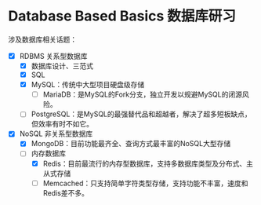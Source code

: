 # Database Based Basics 数据库研习

涉及数据库相关话题：
- [x] RDBMS 关系型数据库
    - [x] 数据库设计、三范式
    - [x] SQL
    - [x] MySQL：传统中大型项目硬盘级存储
        - [ ] MariaDB：是MySQL的Fork分支，独立开发以规避MySQL的闭源风险。
    - [ ] PostgreSQL：是MySQL的最强替代品和超越者，解决了超多短板缺点，但效率有时不如它。
- [x] NoSQL 非关系型数据库
    - [x] MongoDB：目前功能最齐全、查询方式最丰富的NoSQL大型存储
    - [ ] 内存数据库
        - [x] Redis：目前最流行的内存型数据库，支持多数据库类型及分布式、主从式存储
        - [ ] Memcached：只支持简单字符类型存储，支持功能不丰富，速度和Redis差不多。